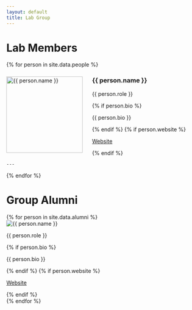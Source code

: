 ```yaml
---
layout: default
title: Lab Group
---
```


# Lab Members

<div class="lab-grid">
  {% for person in site.data.people %}
    <div class="lab-card">
      <img src="{{ person.img }}" width="200" align="left" style="margin: 0px 25px 0px 0px" alt="{{ person.name }}">
      <h3>{{ person.name }}</h3>
      <p class="role">{{ person.role }}</p>
      {% if person.bio %}
        <p class="bio">{{ person.bio }}</p>
      {% endif %}
      {% if person.website %}
        <p><a href="{{ person.website }}" target="_blank">Website</a></p>
      {% endif %}
    </div>
  
    ---
    
  {% endfor %}
</div>

# Group Alumni

<div class="lab-grid">
  {% for person in site.data.alumni %}
    <div class="lab-card">
      <img src="{{ person.img }}" alt="{{ person.name }}">
      <p class="role">{{ person.role }}</p>
      {% if person.bio %}
        <p class="bio">{{ person.bio }}</p>
      {% endif %}
      {% if person.website %}
        <p><a href="{{ person.website }}" target="_blank">Website</a></p>
      {% endif %}
    </div>
  {% endfor %}
</div>
